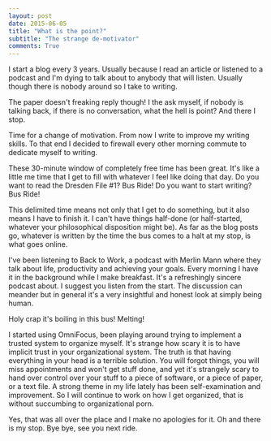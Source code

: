 ```yaml
---
layout: post
date: 2015-06-05
title: "What is the point?"
subtitle: "The strange de-motivator"
comments: True
---
```


I start a blog every 3 years. Usually because I read an article or listened to a podcast and I'm dying to talk about to anybody that will listen. Usually though there is nobody around so I take to writing.

The paper doesn't freaking reply though! I the ask myself, if nobody is talking back, if there is no conversation, what the hell is point? And there I stop.

Time for a change of motivation. From now I write to improve my writing skills. To that end I decided to firewall every other morning commute to dedicate myself to writing.

These 30-minute window of completely free time has been great. It's like a little me time that I get to fill with whatever I feel like doing that day. Do you want to read the Dresden File #1? Bus Ride! Do you want to start writing? Bus Ride!

This delimited time means not only that I get to do something, but it also means I have to finish it. I can't have things half-done (or half-started, whatever your philosophical disposition might be). As far as the blog posts go, whatever is written by the time the bus comes to a halt at my stop, is what goes online.

I've been listening to Back to Work, a podcast with Merlin Mann where they talk about life, productivity and achieving your goals. Every morning I have it in the background while I make breakfast. It's a refreshingly sincere podcast about. I suggest you listen from the start. The discussion can meander but in general it's a very insightful and honest look at simply being human.

Holy crap it's boiling in this bus! Melting!

I started using OmniFocus, been playing around trying to implement a trusted system to organize myself. It's strange how scary it is to have implicit trust in your organizational system. The truth is that having everything in your head is a terrible solution. You will forgot things, you will miss appointments and won't get stuff done, and yet it's strangely scary to hand over control over your stuff to a piece of software, or a piece of paper, or a text file. A strong theme in my life lately has been self-examination and improvement. So I will continue to work on how I get organized, that is without succumbing to organizational porn.

Yes, that was all over the place and I make no apologies for it. Oh and there is my stop. Bye bye, see you next ride.